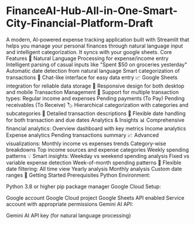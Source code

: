 # FinanceAI-Hub-All-in-One-Smart-City-Financial-Platform-Draft
A modern, AI-powered expense tracking application built with Streamlit that helps you manage your personal finances through natural language input and intelligent categorization. It syncs with your google sheets.
Core Features
🤖 Natural Language Processing for expense/income entry
Intelligent parsing of casual inputs like "Spent $50 on groceries yesterday"
Automatic date detection from natural language
Smart categorization of transactions
💬 Chat-like interface for easy data entry
📈 Google Sheets integration for reliable data storage
📱 Responsive design for both desktop and mobile
Transaction Management
💸 Support for multiple transaction types:
Regular income and expenses
Pending payments (To Pay)
Pending receivables (To Receive)
🏷️ Hierarchical categorization with categories and subcategories
📝 Detailed transaction descriptions
📅 Flexible date handling for both transaction and due dates
Analytics & Insights
📊 Comprehensive financial analytics:
Overview dashboard with key metrics
Income analytics
Expense analytics
Pending transactions summary
📈 Advanced visualizations:
Monthly income vs expenses trends
Category-wise breakdowns
Top income sources and expense categories
Weekly spending patterns
💡 Smart insights:
Weekday vs weekend spending analysis
Fixed vs variable expense detection
Week-of-month spending patterns
📅 Flexible date filtering:
All time view
Yearly analysis
Monthly analysis
Custom date ranges
🚀 Getting Started
Prerequisites
Python Environment:

Python 3.8 or higher
pip package manager
Google Cloud Setup:

Google account
Google Cloud project
Google Sheets API enabled
Service account with appropriate permissions
Gemini AI API:

Gemini AI API key (for natural language processing)
